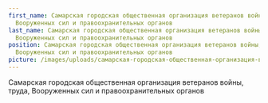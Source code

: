 ```yaml
---
first_name: Самарская городская общественная организация ветеранов войны, труда,
  Вооруженных сил и правоохранительных органов
last_name: Самарская городская общественная организация ветеранов войны, труда,
  Вооруженных сил и правоохранительных органов
position: Самарская городская общественная организация ветеранов войны, труда,
  Вооруженных сил и правоохранительных органов
picture: /images/uploads/самарская-городская-общественная-организация-ветеранов-войны-труда-вооруженных-сил-и-правоохранительных-органов.jpg
---
```

Самарская городская общественная организация ветеранов войны, труда, Вооруженных сил и правоохранительных органов